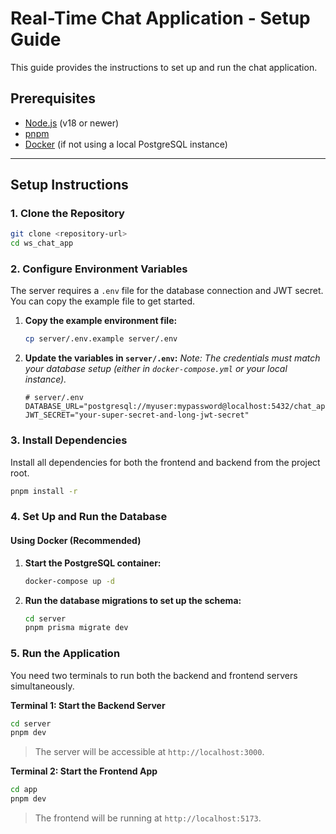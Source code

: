 # Real-Time Chat Application - Setup Guide

This guide provides the instructions to set up and run the chat application.

## Prerequisites

- [Node.js](https://nodejs.org/) (v18 or newer)
- [pnpm](https://pnpm.io/installation)
- [Docker](https://www.docker.com/get-started/) (if not using a local PostgreSQL instance)

---

## Setup Instructions

### 1. Clone the Repository

```bash
git clone <repository-url>
cd ws_chat_app
```

### 2. Configure Environment Variables

The server requires a `.env` file for the database connection and JWT secret. You can copy the example file to get started.

1.  **Copy the example environment file:**

    ```bash
    cp server/.env.example server/.env
    ```

2.  **Update the variables in `server/.env`:**
    _Note: The credentials must match your database setup (either in `docker-compose.yml` or your local instance)._
    ```env
    # server/.env
    DATABASE_URL="postgresql://myuser:mypassword@localhost:5432/chat_app_db"
    JWT_SECRET="your-super-secret-and-long-jwt-secret"
    ```

### 3. Install Dependencies

Install all dependencies for both the frontend and backend from the project root.

```bash
pnpm install -r
```

### 4. Set Up and Run the Database

#### Using Docker (Recommended)

1.  **Start the PostgreSQL container:**

    ```bash
    docker-compose up -d
    ```

2.  **Run the database migrations to set up the schema:**
    ```bash
    cd server
    pnpm prisma migrate dev
    ```

### 5. Run the Application

You need two terminals to run both the backend and frontend servers simultaneously.

**Terminal 1: Start the Backend Server**

```bash
cd server
pnpm dev
```

> The server will be accessible at `http://localhost:3000`.

**Terminal 2: Start the Frontend App**

```bash
cd app
pnpm dev
```

> The frontend will be running at `http://localhost:5173`.
